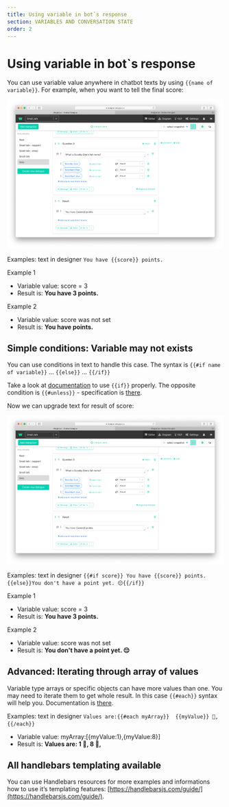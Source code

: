 ```yaml
---
title: Using variable in bot`s response
section: VARIABLES AND CONVERSATION STATE
order: 2
---
```


# Using variable in bot`s response

You can use variable value anywhere in chatbot texts by using `{{name of variable}}`. For example, when you want to tell the final score:

![score](./image_1.png)

Examples: text in designer `You have {{score}} points.`

Example 1
- Variable value: score = 3
- Result is: **You have 3 points.**

Example 2
- Variable value: score was not set
- Result is: **You have points.**

## Simple conditions: Variable may not exists

You can use conditions in text to handle this case. The syntax is 
`{{#if name of variable}}` … `{{else}}` ... `{{/if}}`

Take a look at [documentation](https://handlebarsjs.com/guide/builtin-helpers.html#if) to use `{{if}}` properly. The opposite condition is `{{#unless}}` - specification is [there](https://handlebarsjs.com/guide/builtin-helpers.html#unless).

Now we can upgrade text for result of score:

![upgraded score](./image_1.png)

Examples: text in designer `{{#if score}} You have {{score}} points.{{else}}You don't have a point yet. 😔{{/if}}`

Example 1
- Variable value: score = 3
- Result is: **You have 3 points.**

Example 2
- Variable value: score was not set
- Result is: **You don't have a point yet. 😔**

## Advanced: Iterating through array of values
Variable type arrays or specific objects can have more values than one. You may need to iterate them to get whole result. In this case `{{#each}}` syntax will help you. Documentation is [there](https://handlebarsjs.com/guide/builtin-helpers.html#each).

Examples: text in designer `Values are:{{#each myArray}}  {{myValue}} 🙂,{{/each}}`

- Variable value: myArray:[{myValue:1},{myValue:8}]
- Result is: **Values are: 1 🙂, 8 🙂,**

## All handlebars templating available

You can use Handlebars resources for more examples and informations how to use it’s templating features: [https://handlebarsjs.com/guide/](https://handlebarsjs.com/guide/). 

